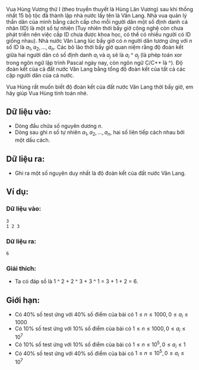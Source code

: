 Vua Hùng Vương thứ I (theo truyền thuyết là Hùng Lân Vương) sau khi thống nhất $15$ bộ tộc đã thành lập nhà nước lấy tên là Văn Lang. Nhà vua quản lý thần dân của mình bằng cách cấp cho mỗi người dân một số định danh cá nhân (ID) là một số tự nhiên (Tuy nhiên thời bấy giờ công nghệ còn chưa phát triển nên việc cấp ID chưa được khoa học, có thể có nhiều người có ID giống nhau). Nhà nước Văn Lang lúc bấy giờ có $n$ người dân tương ứng với $n$ số ID là $a_1, a_2, …, a_n$. Các bô lão thời bấy giờ quan niệm rằng độ đoàn kết giữa hai người dân có số định danh $a_i$ và $a_j$ sẽ là $a_i$ ^ $a_j$ (là phép toán xor trong ngôn ngữ lập trình Pascal ngày nay, còn ngôn ngữ C/C++ là ^). Độ đoàn kết của cả đất nước Văn Lang bằng tổng độ đoàn kết của tất cả các cặp người dân của cả nước.

Vua Hùng rất muốn biết độ đoàn kết của đất nước Văn Lang thời bấy giờ, em hãy giúp Vua Hùng tính toán nhé.

## Dữ liệu vào:
- Dòng đầu chứa số nguyên dương $n$.
- Dòng sau ghi $n$ số tự nhiên $a_1, a_2, …, a_n$, hai số liên tiếp cách nhau bởi một dấu cách.
## Dữ liệu ra:
- Ghi ra một số nguyên duy nhất là độ đoàn kết của đất nước Văn Lang.

## Ví dụ:
### Dữ liệu vào:
```
3
1 2 3
```

### Dữ liệu ra:
```
6
```

### Giải thích:
- Ta có đáp số là 1 ^ 2 + 2 ^ 3 + 3 ^ 1 = 3 + 1 + 2 = 6.

## Giới hạn:
- Có $40\%$ số test ứng với $40\%$ số điểm của bài có $1 ≤ n ≤ 1000, 0 ≤ a_i ≤ 1000$ 
- Có $10\%$ số test ứng với $10\%$ số điểm của bài có $1 ≤ n ≤ 1000, 0 ≤ a_i ≤ 10^7$
- Có $10\%$ số test ứng với $10\%$ số điểm của bài có $1 ≤ n ≤ 10^5, 0 ≤ a_i ≤ 1$ 
- Có $40\%$ số test ứng với $40\%$ số điểm của bài có $1 ≤ n ≤ 10^5, 0 ≤ a_i ≤ 10^7$